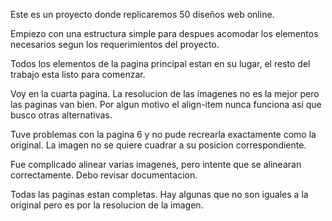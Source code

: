 Este es un proyecto donde replicaremos 50 diseños web online.

Empiezo con una estructura simple para despues acomodar los elementos necesarios segun los requerimientos del proyecto.

Todos los elementos de la pagina principal estan en su lugar, el resto del trabajo esta listo para comenzar.

Voy en la cuarta pagina. La resolucion de las imagenes no es la mejor pero las paginas van bien.
Por algun motivo el align-item nunca funciona asi que busco otras alternativas.

Tuve problemas con la pagina 6 y no pude recrearla exactamente como la original. La imagen no se quiere cuadrar a su posicion correspondiente.

Fue complicado alinear varias imagenes, pero intente que se alinearan correctamente. Debo revisar documentacion.

Todas las paginas estan completas. Hay algunas que no son iguales a la original pero es por la resolucion de la imagen.

